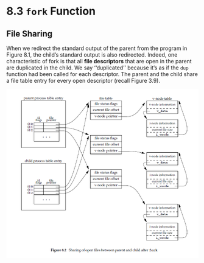 # 8.3 `fork` Function



## File Sharing

When we redirect the standard output of the parent from the program in Figure 8.1, the child’s standard output is also redirected. Indeed, one characteristic of fork is that all **file descriptors** that are open in the parent are duplicated in the child. We say ‘‘duplicated’’ because it’s as if the `dup` function had been called for each descriptor. The parent and the child share a file table entry for every open descriptor (recall Figure 3.9).



![](./APUE-Figure-8.2-Sharing-of-open-files-between-parent-and-child-after-fork.png)